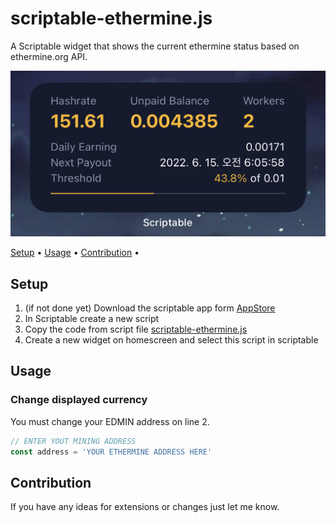 # scriptable-ethermine.js

 A Scriptable widget that shows the current ethermine status based on ethermine.org API.

 ![widget-preview](widget.png)

 <p>
   <a href="#setup">Setup</a> •
   <a href="#usage">Usage</a> •
   <a href="#contribution">Contribution</a> •
 </p>

 ## Setup

 1. (if not done yet) Download the scriptable app form [AppStore](https://apps.apple.com/de/app/scriptable/id1405459188)
 2. In Scriptable create a new script
 3. Copy the code from script file [scriptable-ethermine.js](https://github.com/daesuni/scriptable-ethermine.js/blob/main/scriptable-ethermine.js)
 4. Create a new widget on homescreen and select this script in scriptable

 ## Usage
 ### Change displayed currency

 You must change your EDMIN address on line 2. <br>

 ```javascript
 // ENTER YOUT MINING ADDRESS
 const address = 'YOUR ETHERMINE ADDRESS HERE'
 ```

 ## Contribution

 If you have any ideas for extensions or changes just let me know.
